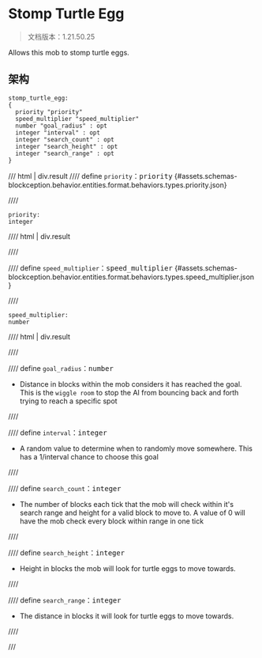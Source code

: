 # Stomp Turtle Egg

> 文档版本：1.21.50.25

Allows this mob to stomp turtle eggs.

## 架构

```mcschema
stomp_turtle_egg:
{
  priority "priority"
  speed_multiplier "speed_multiplier"
  number "goal_radius" : opt
  integer "interval" : opt
  integer "search_count" : opt
  integer "search_height" : opt
  integer "search_range" : opt
}

```

/// html | div.result
//// define
`priority`：<samp>priority</samp> {#assets.schemas-blockception.behavior.entities.format.behaviors.types.priority.json}


////

```mcschema
priority:
integer

```

//// html | div.result

////



//// define
`speed_multiplier`：<samp>speed_multiplier</samp> {#assets.schemas-blockception.behavior.entities.format.behaviors.types.speed_multiplier.json}


////

```mcschema
speed_multiplier:
number

```

//// html | div.result

////



//// define
`goal_radius`：<samp>number</samp>

- Distance in blocks within the mob considers it has reached the goal. This is the `wiggle room` to stop the AI from bouncing back and forth trying to reach a specific spot


////


//// define
`interval`：<samp>integer</samp>

- A random value to determine when to randomly move somewhere. This has a 1/interval chance to choose this goal


////


//// define
`search_count`：<samp>integer</samp>

- The number of blocks each tick that the mob will check within it's search range and height for a valid block to move to. A value of 0 will have the mob check every block within range in one tick


////


//// define
`search_height`：<samp>integer</samp>

- Height in blocks the mob will look for turtle eggs to move towards.


////


//// define
`search_range`：<samp>integer</samp>

- The distance in blocks it will look for turtle eggs to move towards.


////


///

